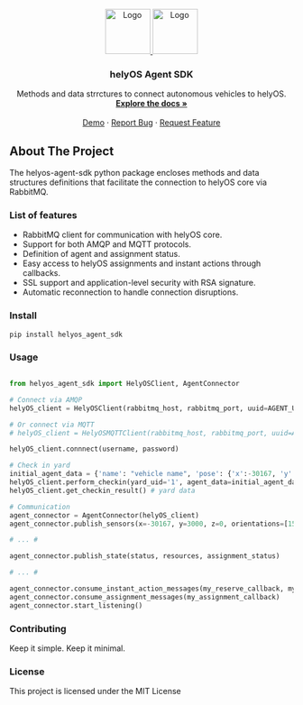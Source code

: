 <div id="top"></div>

<!-- PROJECT LOGO -->
<br />
<div align="center">
  <a href="https://helyosframework.org/">
    <img src="helyos_logo.png" alt="Logo"  height="80">
    <img src="truck.png" alt="Logo"  height="80">
  </a>

  <h3 align="center">helyOS Agent SDK</h3>

  <p align="center">
    Methods and data strrctures to connect autonomous vehicles to helyOS.
    <br />
    <a href="https://helyosframework.github.io/helyos_agent_sdk/"><strong>Explore the docs »</strong></a>
    <br />
    <br />
    <a href="https://github.com/helyOSFramework/helyos_agent_slim_simulator">Demo</a>
    ·
    <a href="https://github.com/helyOSFramework/helyos_agent_sdk/issues">Report Bug</a>
    ·
    <a href="https://github.com/helyOSFramework/helyos_agent_sdk/issues">Request Feature</a>
  </p>
</div>

## About The Project

The helyos-agent-sdk python package encloses methods and data structures definitions that facilitate the connection to helyOS core via RabbitMQ.

### List of features

* RabbitMQ client for communication with helyOS core.
* Support for both AMQP and MQTT protocols.
* Definition of agent and assignment status.
* Easy access to helyOS assignments and instant actions through callbacks.
* SSL support and application-level security with RSA signature. 
* Automatic reconnection to handle connection disruptions.

### Install

```
pip install helyos_agent_sdk

```
### Usage

```python

from helyos_agent_sdk import HelyOSClient, AgentConnector

# Connect via AMQP
helyOS_client = HelyOSClient(rabbitmq_host, rabbitmq_port, uuid=AGENT_UID)

# Or connect via MQTT
# helyOS_client = HelyOSMQTTClient(rabbitmq_host, rabbitmq_port, uuid=AGENT_UID)

helyOS_client.connnect(username, password)

# Check in yard
initial_agent_data = {'name': "vehicle name", 'pose': {'x':-30167, 'y':-5415, 'orientations':[0, 0]}, 'geometry':{"my_custom_format": {}}}
helyOS_client.perform_checkin(yard_uid='1', agent_data=initial_agent_data, status="free")
helyOS_client.get_checkin_result() # yard data

# Communication
agent_connector = AgentConnector(helyOS_client)
agent_connector.publish_sensors(x=-30167, y=3000, z=0, orientations=[1500, 0], sensor= {"my_custom_format": {}})

# ... #

agent_connector.publish_state(status, resources, assignment_status)

# ... #

agent_connector.consume_instant_action_messages(my_reserve_callback, my_release_callback, my_cancel_assignm_callback, any_other_callback)
agent_connector.consume_assignment_messages(my_assignment_callback)
agent_connector.start_listening()


```


### Contributing

Keep it simple. Keep it minimal.


### License

This project is licensed under the MIT License
